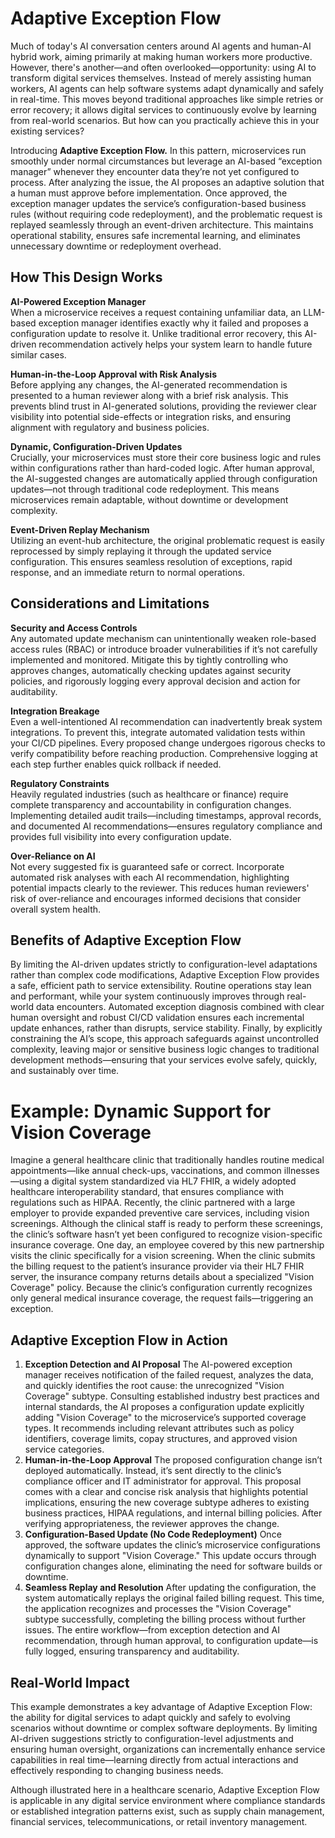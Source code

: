 # Adaptive Exception Flow
Much of today's AI conversation centers around AI agents and human-AI hybrid work, aiming primarily at making human workers more productive. However, there's another—and often overlooked—opportunity: using AI to transform digital services themselves. Instead of merely assisting human workers, AI agents can help software systems adapt dynamically and safely in real-time. This moves beyond traditional approaches like simple retries or error recovery; it allows digital services to continuously evolve by learning from real-world scenarios. But how can you practically achieve this in your existing services?

Introducing **Adaptive Exception Flow.**
In this pattern, microservices run smoothly under normal circumstances but leverage an AI-based “exception manager” whenever they encounter data they’re not yet configured to process. After analyzing the issue, the AI proposes an adaptive solution that a human must approve before implementation. Once approved, the exception manager updates the service’s configuration-based business rules (without requiring code redeployment), and the problematic request is replayed seamlessly through an event-driven architecture. This maintains operational stability, ensures safe incremental learning, and eliminates unnecessary downtime or redeployment overhead.

## How This Design Works
**AI-Powered Exception Manager**  
When a microservice receives a request containing unfamiliar data, an LLM-based exception manager identifies exactly why it failed and proposes a configuration update to resolve it. Unlike traditional error recovery, this AI-driven recommendation actively helps your system learn to handle future similar cases.

**Human-in-the-Loop Approval with Risk Analysis**  
Before applying any changes, the AI-generated recommendation is presented to a human reviewer along with a brief risk analysis. This prevents blind trust in AI-generated solutions, providing the reviewer clear visibility into potential side-effects or integration risks, and ensuring alignment with regulatory and business policies.

**Dynamic, Configuration-Driven Updates**  
Crucially, your microservices must store their core business logic and rules within configurations rather than hard-coded logic. After human approval, the AI-suggested changes are automatically applied through configuration updates—not through traditional code redeployment. This means microservices remain adaptable, without downtime or development complexity.

**Event-Driven Replay Mechanism**  
Utilizing an event-hub architecture, the original problematic request is easily reprocessed by simply replaying it through the updated service configuration. This ensures seamless resolution of exceptions, rapid response, and an immediate return to normal operations.

## Considerations and Limitations
**Security and Access Controls**  
Any automated update mechanism can unintentionally weaken role-based access rules (RBAC) or introduce broader vulnerabilities if it’s not carefully implemented and monitored. Mitigate this by tightly controlling who approves changes, automatically checking updates against security policies, and rigorously logging every approval decision and action for auditability.

**Integration Breakage**  
Even a well-intentioned AI recommendation can inadvertently break system integrations. To prevent this, integrate automated validation tests within your CI/CD pipelines. Every proposed change undergoes rigorous checks to verify compatibility before reaching production. Comprehensive logging at each step further enables quick rollback if needed.

**Regulatory Constraints**  
Heavily regulated industries (such as healthcare or finance) require complete transparency and accountability in configuration changes. Implementing detailed audit trails—including timestamps, approval records, and documented AI recommendations—ensures regulatory compliance and provides full visibility into every configuration update.

**Over-Reliance on AI**  
Not every suggested fix is guaranteed safe or correct. Incorporate automated risk analyses with each AI recommendation, highlighting potential impacts clearly to the reviewer. This reduces human reviewers' risk of over-reliance and encourages informed decisions that consider overall system health.

## Benefits of Adaptive Exception Flow
By limiting the AI-driven updates strictly to configuration-level adaptations rather than complex code modifications, Adaptive Exception Flow provides a safe, efficient path to service extensibility. Routine operations stay lean and performant, while your system continuously improves through real-world data encounters. Automated exception diagnosis combined with clear human oversight and robust CI/CD validation ensures each incremental update enhances, rather than disrupts, service stability. Finally, by explicitly constraining the AI’s scope, this approach safeguards against uncontrolled complexity, leaving major or sensitive business logic changes to traditional development methods—ensuring that your services evolve safely, quickly, and sustainably over time.
# Example: Dynamic Support for Vision Coverage
Imagine a general healthcare clinic that traditionally handles routine medical appointments—like annual check-ups, vaccinations, and common illnesses—using a digital system standardized via HL7 FHIR, a widely adopted healthcare interoperability standard, that ensures compliance with regulations such as HIPAA. Recently, the clinic partnered with a large employer to provide expanded preventive care services, including vision screenings. Although the clinical staff is ready to perform these screenings, the clinic’s software hasn’t yet been configured to recognize vision-specific insurance coverage.
One day, an employee covered by this new partnership visits the clinic specifically for a vision screening. When the clinic submits the billing request to the patient’s insurance provider via their HL7 FHIR server, the insurance company returns details about a specialized "Vision Coverage" policy. Because the clinic’s configuration currently recognizes only general medical insurance coverage, the request fails—triggering an exception.
## Adaptive Exception Flow in Action
1.	**Exception Detection and AI Proposal**
The AI-powered exception manager receives notification of the failed request, analyzes the data, and quickly identifies the root cause: the unrecognized "Vision Coverage" subtype. Consulting established industry best practices and internal standards, the AI proposes a configuration update explicitly adding "Vision Coverage" to the microservice’s supported coverage types. It recommends including relevant attributes such as policy identifiers, coverage limits, copay structures, and approved vision service categories.
2.	**Human-in-the-Loop Approval**
The proposed configuration change isn’t deployed automatically. Instead, it’s sent directly to the clinic’s compliance officer and IT administrator for approval. This proposal comes with a clear and concise risk analysis that highlights potential implications, ensuring the new coverage subtype adheres to existing business practices, HIPAA regulations, and internal billing policies. After verifying appropriateness, the reviewer approves the change.
3.	**Configuration-Based Update (No Code Redeployment)**
Once approved, the software updates the clinic’s microservice configurations dynamically to support "Vision Coverage." This update occurs through configuration changes alone, eliminating the need for software builds or downtime.
4.	**Seamless Replay and Resolution**
After updating the configuration, the system automatically replays the original failed billing request. This time, the application recognizes and processes the "Vision Coverage" subtype successfully, completing the billing process without further issues. The entire workflow—from exception detection and AI recommendation, through human approval, to configuration update—is fully logged, ensuring transparency and auditability.
## Real-World Impact
This example demonstrates a key advantage of Adaptive Exception Flow: the ability for digital services to adapt quickly and safely to evolving scenarios without downtime or complex software deployments. By limiting AI-driven suggestions strictly to configuration-level adjustments and ensuring human oversight, organizations can incrementally enhance service capabilities in real time—learning directly from actual interactions and effectively responding to changing business needs.

Although illustrated here in a healthcare scenario, Adaptive Exception Flow is applicable in any digital service environment where compliance standards or established integration patterns exist, such as supply chain management, financial services, telecommunications, or retail inventory management.


